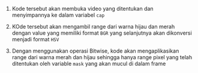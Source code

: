 1. Kode tersebut akan membuka video yang ditentukan dan menyimpannya ke dalam variabel `cap`

2. KOde tersebut akan mengambil range dari warna hijau dan merah dengan value yang memiliki format `BGR` yang selanjutnya akan dikonversi menjadi format `HSV`

3. Dengan menggunakan operasi Bitwise, kode akan mengaplikasikan range dari warna merah dan hijau sehingga hanya range pixel yang telah ditentukan oleh variable `mask` yang akan mucul di dalam frame